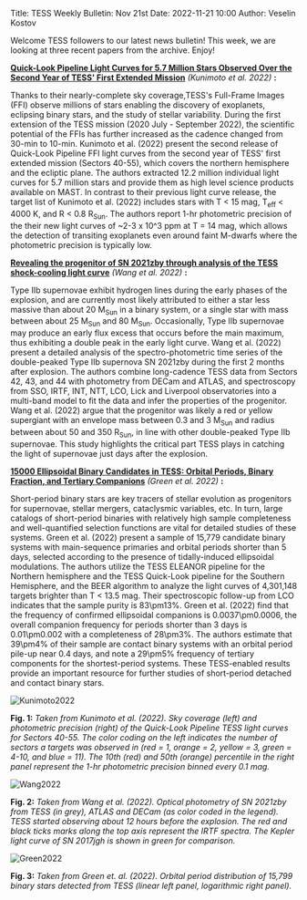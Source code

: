 Title: TESS Weekly Bulletin: Nov 21st
Date: 2022-11-21 10:00
Author: Veselin Kostov


Welcome TESS followers to our latest news bulletin! This week, we are looking at three recent papers from the archive. Enjoy!

**[Quick-Look Pipeline Light Curves for 5.7 Million Stars Observed Over the Second Year of TESS' First Extended Mission](https://arxiv.org/abs/2211.04386)** *(Kunimoto et al. 2022)* **:**

Thanks to their nearly-complete sky coverage,TESS's Full-Frame Images (FFI) observe millions of stars enabling the discovery of exoplanets, eclipsing binary stars, and the study of stellar variability. During the first extension of the TESS mission (2020 July - September 2022), the scientific potential of the FFIs has further increased as the cadence changed from 30-min to 10-min. Kunimoto et al. (2022) present the second release of Quick-Look Pipeline FFI light curves from the second year of TESS' first extended mission (Sectors 40-55), which covers the northern hemisphere and the ecliptic plane. The authors extracted 12.2 million individual light curves for 5.7 million stars and provide them as high level science products available on MAST. In contrast to their previous light curve release, the target list of Kunimoto et al. (2022) includes stars with T < 15 mag, T<sub>eff</sub> < 4000 K, and R < 0.8 R<sub>Sun</sub>. The authors report 1-hr photometric precision of the their new light curves of ~2-3 x 10^3 ppm at T = 14 mag, which allows the detection of transiting exoplanets even around faint M-dwarfs where the photometric precision is typically low.

**[Revealing the progenitor of SN 2021zby through analysis of the TESS shock-cooling light curve](https://arxiv.org/abs/2211.03811)** *(Wang et al. 2022)* **:**

Type IIb supernovae exhibit hydrogen lines during the early phases of the explosion, and are  currently most likely attributed to either a star less massive than about 20 M<sub>Sun</sub> in a binary system, or a single star with mass between about 25 M<sub>Sun</sub> and 80 M<sub>Sun</sub>. Occasionally, Type IIb supernovae may produce an early flux excess that occurs before the main maximum, thus exhibiting a double peak in the early light curve. Wang et al. (2022) present a detailed analysis of the spectro-photometric time series of the double-peaked Type IIb supernova SN 2021zby during the first 2 months after explosion. The authors combine long-cadence TESS data from Sectors 42, 43, and 44 with photometry from DECam and ATLAS, and spectroscopy from SSO, IRTF, INT, NTT, LCO, Lick and Liverpool observatories into a multi-band model to fit the data and infer the properties of the progenitor. Wang et al. (2022) argue that the progenitor was likely a red or yellow supergiant with an envelope mass between 0.3 and 3 M<sub>Sun</sub> and radius between about 50 and 350 R<sub>Sun</sub>, in line with other double-peaked Type IIb supernovae. This study highlights the critical part TESS plays in catching the light of supernovae just days after the explosion. 


**[15000 Ellipsoidal Binary Candidates in TESS: Orbital Periods, Binary Fraction, and Tertiary Companions](https://arxiv.org/abs/2211.06194)** *(Green et al. 2022)* **:**

Short-period binary stars are key tracers of stellar evolution as progenitors for supernovae, stellar mergers, cataclysmic variables, etc. In turn, large catalogs of short-period binaries with relatively high sample completeness and well-quantified selection functions are vital for detailed studies of these systems. Green et al. (2022) present a sample of 15,779 candidate binary systems with main-sequence primaries and orbital periods shorter than 5 days, selected according to the presence of tidally-induced ellipsoidal modulations. The authors utilize the TESS ELEANOR pipeline for the Northern hemisphere and the TESS Quick-Look pipeline for the Southern Hemisphere, and the BEER algorithm to analyze the light curves of 4,301,148 targets brighter than T < 13.5 mag. Their spectroscopic follow-up from LCO indicates that the sample purity is 83\pm13\%. Green et al. (2022) find that the frequency of confirmed ellipsoidal companions is 0.0037\pm0.0006, the overall companion frequency for periods shorter than 3 days is 0.01\pm0.002 with a completeness of 28\pm3\%. The authors estimate that 39\pm4\% of their sample are contact binary systems with an orbital period pile-up near 0.4 days, and note a 29\pm5\% frequency of tertiary components for the shortest-period systems. These TESS-enabled results provide an important resource for further studies of short-period detached and contact binary stars. 


![Kunimoto2022](images/Kunimoto_2022_Fig1.png)

**Fig. 1:** *Taken from Kunimoto et al. (2022). Sky coverage (left) and photometric precision (right) of the Quick-Look Pipeline TESS light curves for Sectors 40-55. The color coding on the left indicates the number of sectors a targets was observed in (red = 1, orange = 2, yellow = 3, green = 4-10, and blue = 11). The 10th (red) and 50th (orange) percentile in the right panel represent the 1-hr photometric precision binned every 0.1 mag.*

![Wang2022](images/Wang_2022_Fig1.png)

**Fig. 2:** *Taken from Wang et al. (2022). Optical photometry of SN 2021zby from TESS (in grey), ATLAS and DECam (as color coded in the legend). TESS started observing about 12 hours before the explosion. The red and black ticks marks along the top axis represent the IRTF spectra. The Kepler light curve of SN 2017jgh is shown in green for comparison.*

![Green2022](images/Green_2022_Fig15.png)

**Fig. 3:** *Taken from Green et. al. (2022). Orbital period distribution of 15,799 binary stars detected from TESS (linear left panel, logarithmic right panel).*
